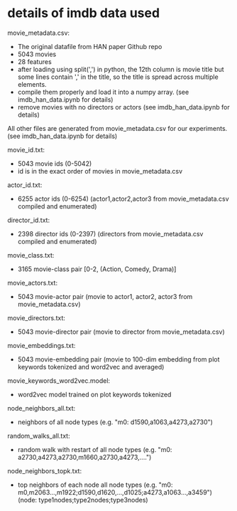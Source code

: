 # details of imdb data used

movie_metadata.csv: 
* The original datafile from HAN paper Github repo
* 5043 movies
* 28 features
* after loading using split(',') in python, the 12th column is movie title but some lines contain ',' in the title, so the title is spread across multiple elements.
* compile them properly and load it into a numpy array. (see imdb_han_data.ipynb for details)
* remove movies with no directors or actors (see imdb_han_data.ipynb for details)


All other files are generated from movie_metadata.csv for our experiments. (see imdb_han_data.ipynb for details)

movie_id.txt: 
* 5043 movie ids (0-5042)
* id is in the exact order of movies in movie_metadata.csv

actor_id.txt:
* 6255 actor ids (0-6254) (actor1,actor2,actor3 from movie_metadata.csv compiled and enumerated)

director_id.txt:
* 2398 director ids (0-2397) (directors from movie_metadata.csv compiled and enumerated)

movie_class.txt:
* 3165 movie-class pair [0-2, (Action, Comedy, Drama)]

movie_actors.txt:
* 5043 movie-actor pair (movie to actor1, actor2, actor3 from movie_metadata.csv)

movie_directors.txt:
* 5043 movie-director pair (movie to director from movie_metadata.csv)

movie_embeddings.txt:
* 5043 movie-embedding pair (movie to 100-dim embedding from plot keywords tokenized and word2vec and averaged)

movie_keywords_word2vec.model:
* word2vec model trained on plot keywords tokenized

node_neighbors_all.txt:
* neighbors of all node types (e.g. "m0: d1590,a1063,a4273,a2730")

random_walks_all.txt:
* random walk with restart of all node types (e.g. "m0: a2730,a4273,a2730,m1660,a2730,a4273,....")

node_neighbors_topk.txt:
* top neighbors of each node all node types (e.g. "m0: m0,m2063...,m1922;d1590,d1620,...,d1025;a4273,a1063...,a3459") (node: type1nodes;type2nodes;type3nodes)



